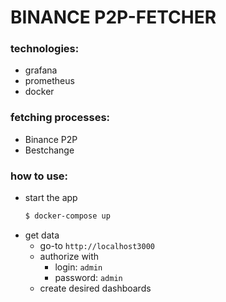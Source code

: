 # BINANCE P2P-FETCHER

### technologies:
- grafana
- prometheus
- docker

### fetching processes:
- Binance P2P
- Bestchange

### how to use:
- start the app
    ```bash
    $ docker-compose up
    ```
- get data
    - go-to `http://localhost3000`
    - authorize with
      - login: `admin`
      - password: `admin`
    - create desired dashboards